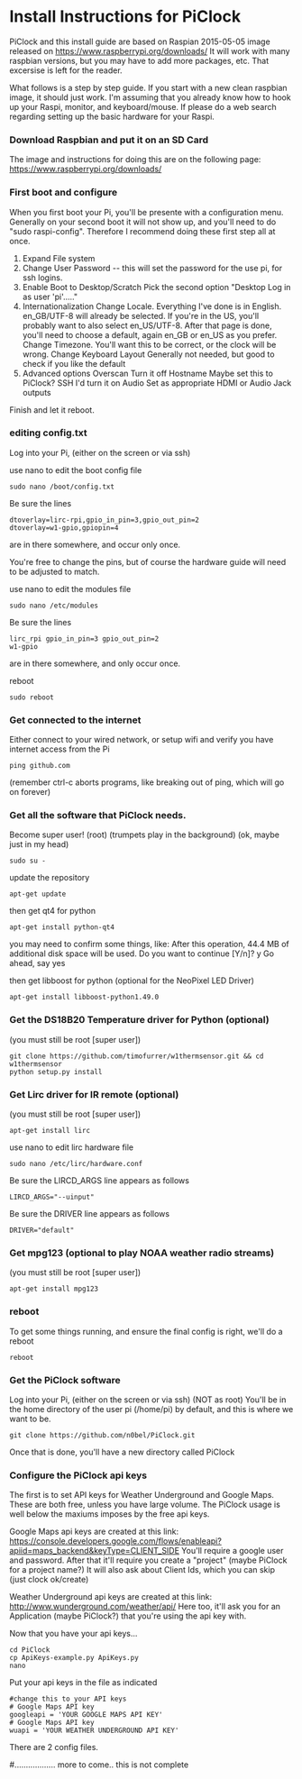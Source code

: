 # Install Instructions for PiClock

PiClock and this install guide are based on Raspian 2015-05-05 image released on https://www.raspberrypi.org/downloads/
It will work with many raspbian versions, but you may have to add more packages, etc.  That excersise is left for the reader.

What follows is a step by step guide.  If you start with a new clean raspbian image, it should just work.
I'm assuming that you already know how to hook up your Raspi, monitor, and keyboard/mouse.   If please 
do a web search regarding setting up the basic hardware for your Raspi.
 
### Download Raspbian and put it on an SD Card

The image and instructions for doing this are on the following page:
https://www.raspberrypi.org/downloads/  


### First boot and configure

When you first boot your Pi, you'll be presente with a configuration menu.  Generally on your second boot it will not
show up, and you'll need to do "sudo raspi-config".   Therefore I recommend doing these first step all at once.

1. Expand File system 
2. Change User Password -- this will set the password for the use pi, for ssh logins.
3. Enable Boot to Desktop/Scratch
   Pick the second option "Desktop Log in as user 'pi'....."
4. Internationalization
   Change Locale.
     Everything I've done is in English.  en_GB/UTF-8 will already be selected.
     If you're in the US, you'll probably want to also select en_US/UTF-8.   After that page is done, 
     you'll need to choose a default, again en_GB or en_US as you prefer.
   Change Timezone.
     You'll want this to be correct, or the clock will be wrong.
   Change Keyboard Layout
     Generally not needed, but good to check if you like the default
8. Advanced options
   Overscan
     Turn it off
   Hostname
     Maybe set this to PiClock?
   SSH
     I'd turn it on
   Audio
     Set as appropriate HDMI or Audio Jack outputs

Finish and let it reboot.

### editing config.txt

Log into your Pi, (either on the screen or via ssh)

use nano to edit the boot config file
```
sudo nano /boot/config.txt
``` 
Be sure the lines
``` 
dtoverlay=lirc-rpi,gpio_in_pin=3,gpio_out_pin=2
dtoverlay=w1-gpio,gpiopin=4
```
are in there somewhere, and occur only once.

You're free to change the pins, but of course the hardware guide will need to be adjusted to match.

use nano to edit the modules file
```
sudo nano /etc/modules
```
Be sure the lines
```
lirc_rpi gpio_in_pin=3 gpio_out_pin=2
w1-gpio
```
are in there somewhere, and only occur once.

reboot
```
sudo reboot
```

### Get connected to the internet

Either connect to your wired network, or setup wifi and verify you have internet access from the Pi

```
ping github.com
```
(remember ctrl-c aborts programs, like breaking out of ping, which will go on forever)

### Get all the software that PiClock needs.

Become super user! (root)  (trumpets play in the background) (ok, maybe just in my head)
```
sudo su -
```
update the repository
```
apt-get update
```
then get qt4 for python
```
apt-get install python-qt4
```
you may need to confirm some things, like:
After this operation, 44.4 MB of additional disk space will be used.
Do you want to continue [Y/n]? y
Go ahead, say yes

then get libboost for python (optional for the NeoPixel LED Driver)
```
apt-get install libboost-python1.49.0
```

### Get the DS18B20 Temperature driver for Python (optional)

(you must still be root [super user]) 
```
git clone https://github.com/timofurrer/w1thermsensor.git && cd w1thermsensor
python setup.py install
```

### Get Lirc driver for IR remote (optional)

(you must still be root [super user]) 
```
apt-get install lirc
```

use nano to edit lirc hardware file
```
sudo nano /etc/lirc/hardware.conf
```
Be sure the LIRCD_ARGS line appears as follows
```
LIRCD_ARGS="--uinput"
```

Be sure the DRIVER line appears as follows
```
DRIVER="default"
```

### Get mpg123 (optional to play NOAA weather radio streams)

(you must still be root [super user]) 
```
apt-get install mpg123
```

### reboot
To get some things running, and ensure the final config is right, we'll do a reboot
```
reboot
```

### Get the PiClock software
Log into your Pi, (either on the screen or via ssh) (NOT as root)
You'll be in the home directory of the user pi (/home/pi) by default,
and this is where we want to be.
```
git clone https://github.com/n0bel/PiClock.git
```
Once that is done, you'll have a new directory called PiClock

### Configure the PiClock api keys

The first is to set API keys for Weather Underground and Google Maps.  These are both free, unless you have large volume.
The PiClock usage is well below the maxiums imposes by the free api keys.

Google Maps api keys are created at this link:
https://console.developers.google.com/flows/enableapi?apiid=maps_backend&keyType=CLIENT_SIDE
You'll require a google user and password.  After that it'll require you create a "project" (maybe PiClock for a project name?)
It will also ask about Client Ids, which you can skip (just clock ok/create)

Weather Underground api keys are created at this link: http://www.wunderground.com/weather/api/
Here too, it'll ask you for an Application (maybe PiClock?) that you're using the api key with.

Now that you have your api keys...

```
cd PiClock
cp ApiKeys-example.py ApiKeys.py
nano
```
Put your api keys in the file as indicated
```
#change this to your API keys
# Google Maps API key
googleapi = 'YOUR GOOGLE MAPS API KEY'
# Google Maps API key
wuapi = 'YOUR WEATHER UNDERGROUND API KEY'
```



There are 2 config files. 



#.................. more to come.. this is not complete
